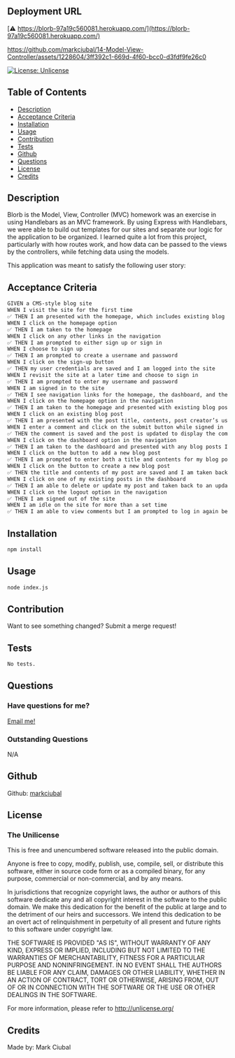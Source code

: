 ## Deployment URL
[⚠️ https://blorb-97a19c560081.herokuapp.com/](https://blorb-97a19c560081.herokuapp.com/)

https://github.com/markciubal/14-Model-View-Controller/assets/1228604/3ff392c1-669d-4f60-bcc0-d3fdf9fe26c0

[![License: Unlicense](https://img.shields.io/badge/license-Unlicense-blue.svg)](http://unlicense.org/)

## Table of Contents
- [Description](#description)
- [Acceptance Criteria](#acceptance-criteria)
- [Installation](#installation)
- [Usage](#usage)
- [Contribution](#contribution)
- [Tests](#tests)
- [Github](#github)
- [Questions](#questions)
- [License](#license)
- [Credits](#credits)

## Description
Blorb is the Model, View, Controller (MVC) homework was an exercise in using Handlebars as an MVC framework. By using Express with Handlebars, we were able to build out templates for our sites and separate our logic for the application to be organized. I learned quite a lot from this project, particularly with how routes work, and how data can be passed to the views by the controllers, while fetching data using the models.

This application was meant to satisfy the following user story:

## Acceptance Criteria

```md
GIVEN a CMS-style blog site
WHEN I visit the site for the first time
✅ THEN I am presented with the homepage, which includes existing blog posts if any have been posted; navigation links for the homepage and the dashboard; and the option to log in
WHEN I click on the homepage option
✅ THEN I am taken to the homepage
WHEN I click on any other links in the navigation
✅ THEN I am prompted to either sign up or sign in
WHEN I choose to sign up
✅ THEN I am prompted to create a username and password
WHEN I click on the sign-up button
✅ THEN my user credentials are saved and I am logged into the site
WHEN I revisit the site at a later time and choose to sign in
✅ THEN I am prompted to enter my username and password
WHEN I am signed in to the site
✅ THEN I see navigation links for the homepage, the dashboard, and the option to log out
WHEN I click on the homepage option in the navigation
✅ THEN I am taken to the homepage and presented with existing blog posts that include the post title and the date created
WHEN I click on an existing blog post
✅ THEN I am presented with the post title, contents, post creator’s username, and date created for that post and have the option to leave a comment
WHEN I enter a comment and click on the submit button while signed in
✅ THEN the comment is saved and the post is updated to display the comment, the comment creator’s username, and the date created
WHEN I click on the dashboard option in the navigation
✅ THEN I am taken to the dashboard and presented with any blog posts I have already created and the option to add a new blog post
WHEN I click on the button to add a new blog post
✅ THEN I am prompted to enter both a title and contents for my blog post
WHEN I click on the button to create a new blog post
✅ THEN the title and contents of my post are saved and I am taken back to an updated dashboard with my new blog post
WHEN I click on one of my existing posts in the dashboard
✅ THEN I am able to delete or update my post and taken back to an updated dashboard
WHEN I click on the logout option in the navigation
✅ THEN I am signed out of the site
WHEN I am idle on the site for more than a set time
✅ THEN I am able to view comments but I am prompted to log in again before I can add, update, or delete comments
```

## Installation
```bash
npm install
```

## Usage
```bash
node index.js
```

## Contribution
Want to see something changed? Submit a merge request!

## Tests
```bash
No tests.
```

## Questions
### Have questions for me?
[Email me!](mailto:mark.ciubal@gmail.com)

### Outstanding Questions
N/A

## Github
Github: [markciubal](https://www.github.com/markciubal)

## License

### The Unilicense

This is free and unencumbered software released into the public domain.

Anyone is free to copy, modify, publish, use, compile, sell, or distribute this software, either in source code form or as a compiled binary, for any purpose, commercial or non-commercial, and by any means.

In jurisdictions that recognize copyright laws, the author or authors of this software dedicate any and all copyright interest in the software to the public domain. We make this dedication for the benefit of the public at large and to the detriment of our heirs and successors. We intend this dedication to be an overt act of relinquishment in perpetuity of all present and future rights to this software under copyright law.

THE SOFTWARE IS PROVIDED "AS IS", WITHOUT WARRANTY OF ANY KIND, EXPRESS OR IMPLIED, INCLUDING BUT NOT LIMITED TO THE WARRANTIES OF MERCHANTABILITY, FITNESS FOR A PARTICULAR PURPOSE AND NONINFRINGEMENT. IN NO EVENT SHALL THE AUTHORS BE LIABLE FOR ANY CLAIM, DAMAGES OR OTHER LIABILITY, WHETHER IN AN ACTION OF CONTRACT, TORT OR OTHERWISE, ARISING FROM, OUT OF OR IN CONNECTION WITH THE SOFTWARE OR THE USE OR OTHER DEALINGS IN THE SOFTWARE.

For more information, please refer to <http://unlicense.org/>

## Credits
Made by: Mark Ciubal